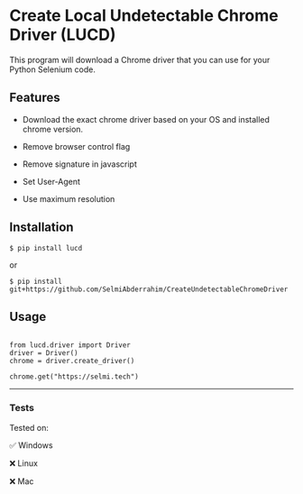 # Create Local Undetectable Chrome Driver (LUCD)

This program will download a Chrome driver that you can use for your Python Selenium code.

## Features

- Download the exact chrome driver based on your OS and installed chrome version.

- Remove browser control flag

- Remove signature in javascript

- Set User-Agent

- Use maximum resolution

## Installation

```
$ pip install lucd 
```

or

```
$ pip install git+https://github.com/SelmiAbderrahim/CreateUndetectableChromeDriver
```

## Usage

```

from lucd.driver import Driver
driver = Driver()
chrome = driver.create_driver()

chrome.get("https://selmi.tech")

```


---


### Tests

Tested on:

✅ Windows

❌ Linux

❌ Mac
